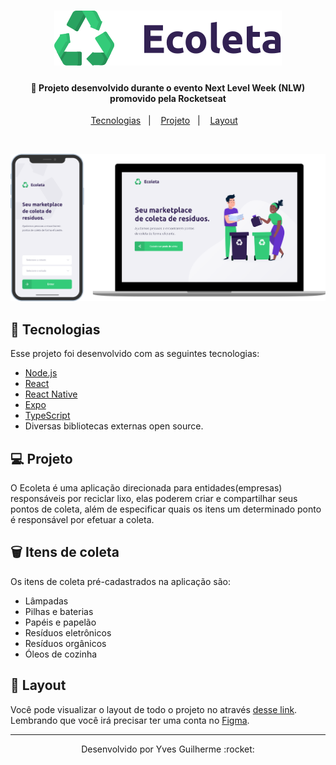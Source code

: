 <h1 align="center">
    <img alt="ecoleta" title="#ecoleta" src="frontend-ecoleta/src/assets/logo.svg"  />
</h1>

<h4 align="center">
  🚀 Projeto desenvolvido durante o evento Next Level Week (NLW) promovido pela Rocketseat
</h4>

<p align="center">
  <a href="#rocket-tecnologias">Tecnologias</a>&nbsp;&nbsp;&nbsp;|&nbsp;&nbsp;&nbsp;
  <a href="#-projeto">Projeto</a>&nbsp;&nbsp;&nbsp;|&nbsp;&nbsp;&nbsp;
  <a href="#-layout">Layout</a>&nbsp;&nbsp;&nbsp;
</p>

<br>

<p align="center">
   <img alt="ecoleta-web" title="#ecoletaWeb" src="frontend-ecoleta/git-files/ecoleta.png"  />
</p>

## :rocket: Tecnologias

Esse projeto foi desenvolvido com as seguintes tecnologias:

- [Node.js](https://nodejs.org/en/)
- [React](https://reactjs.org)
- [React Native](https://facebook.github.io/react-native/)
- [Expo](https://expo.io/)
- [TypeScript](https://www.typescriptlang.org/)
- Diversas bibliotecas externas open source.

## 💻 Projeto

O Ecoleta é uma aplicação direcionada para entidades(empresas) responsáveis por reciclar lixo, elas poderem criar e compartilhar seus pontos de coleta, além de especificar quais os itens um determinado ponto é responsável por efetuar a coleta.

## :wastebasket: Itens de coleta

Os itens de coleta pré-cadastrados na aplicação são:

- Lâmpadas
- Pilhas e baterias
- Papéis e papelão
- Resíduos eletrônicos
- Resíduos orgânicos
- Óleos de cozinha

## 🔖 Layout

Você pode visualizar o layout de todo o projeto no através [desse link](https://www.figma.com/file/urLinMAgmq75DuIiVRX6Sh/Ecoleta-(Booster)?node-id=30%3A0). Lembrando que você irá precisar ter uma conta no [Figma](http://figma.com/).

---

<p align="center">Desenvolvido por Yves Guilherme :rocket:</p>